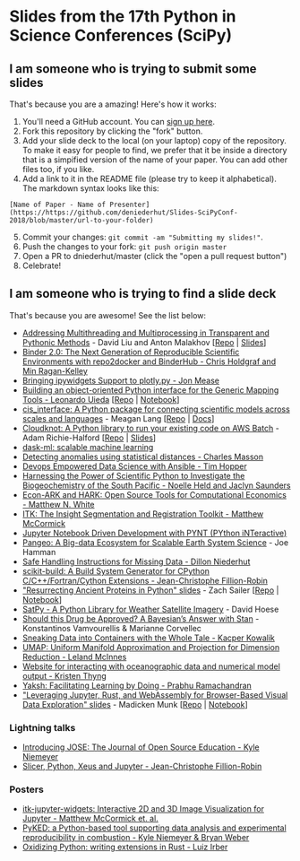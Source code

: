 # Slides from the 17th Python in Science Conferences (SciPy)


## I am someone who is trying to submit some slides

That's because you are a amazing! Here's how it works:

1. You'll need a GitHub account. You can [sign up here](https://github.com/join).
2. Fork this repository by clicking the "fork" button.
3. Add your slide deck to the local (on your laptop) copy of the repository. To make it easy for people to find, we prefer that it be inside a directory that is a simpified version of the name of your paper. You can add other files too, if you like.
4. Add a link to it in the README file (please try to keep it alphabetical). The markdown syntax looks like this:

`[Name of Paper - Name of Presenter](https://https://github.com/deniederhut/Slides-SciPyConf-2018/blob/master/url-to-your-folder)`

5. Commit your changes: `git commit -am "Submitting my slides!"`.
6. Push the changes to your fork: `git push origin master`
7. Open a PR to dniederhut/master (click the "open a pull request button")
8. Celebrate!

## I am someone who is trying to find a slide deck

That's because you are awesome! See the list below:
- [Addressing Multithreading and Multiprocessing in Transparent and Pythonic Methods](https://github.com/deniederhut/Slides-SciPyConf-2018/tree/master/pythonic-multithreading-multiprocessing) - David Liu and Anton Malakhov [[Repo](https://github.com/IntelPython/composability_bench/tree/master/scipy2018_demo) | [Slides](https://github.com/deniederhut/Slides-SciPyConf-2018/tree/master/pythonic-multithreading-multiprocessing/pythonic_multithreading_multiprocessing.pdf)]
- [Binder 2.0: The Next Generation of Reproducible Scientific Environments with repo2docker and BinderHub - Chris Holdgraf and Min Ragan-Kelley](http://bit.ly/scipy-2018-binder)
- [Bringing ipywidgets Support to plotly.py - Jon Mease](https://github.com/deniederhut/Slides-SciPyConf-2018/tree/master/plotly-ipywidgets)
- [Building an object-oriented Python interface for the Generic Mapping Tools - Leonardo
  Uieda](https://doi.org/10.6084/m9.figshare.6814052) [[Repo](https://github.com/leouieda/scipy2018) | [Notebook](http://try.gmtpython.xyz/)]
- [cis_interface: A Python package for connecting scientific models across scales and languages](https://https://github.com/deniederhut/Slides-SciPyConf-2018/blob/master/cis_interface) - Meagan Lang [[Repo](https://github.com/cropsinsilico/cis_interface) | [Docs](https://cropsinsilico.github.io/cis_interface/)]
- [Cloudknot: A Python library to run your existing code on AWS Batch](https://richford.github.io/scipy2018-cloudknot-talk/) - Adam Richie-Halford [[Repo](https://github.com/richford/scipy2018-cloudknot-talk) | [Slides](https://richford.github.io/scipy2018-cloudknot-talk/#/cover)]
- [dask-ml: scalable machine learning](https://tomaugspurger.github.io/slides/dask-ml-scipy)
- [Detecting anomalies using statistical distances - Charles Masson](https://docs.google.com/presentation/d/1UE3cUxviX5EzyPzdoEbQm-0lL3Y6Htr0wRF2t3-5xNg/edit?usp=sharing)
- [Devops Empowered Data Science with Ansible - Tim Hopper](https://tdhopper.com/blog/ansible-talk/)
- [Harnessing the Power of Scientific Python to Investigate the Biogeochemistry of the South Pacific - Noelle Held and Jaclyn Saunders](https://github.com/deniederhut/Slides-SciPyConf-2018/tree/master/harnessing_scipy_marine_biogeochemistry)
- [Econ-ARK and HARK: Open Source Tools for Computational Economics - Matthew N. White](https://github.com/deniederhut/Slides-SciPyConf-2018/tree/master/econ-ark)
- [ITK: The Insight Segmentation and Registration Toolkit - Matthew McCormick](https://github.com/deniederhut/Slides-SciPyConf-2018/tree/master/itk)
- [Jupyter Notebook Driven Development with PYNT (PYthon iNTeractive)](https://github.com/deniederhut/Slides-SciPyConf-2018/tree/master/notebook-driven-development)
- [Pangeo: A Big-data Ecosystem for Scalable Earth System Science](https://github.com/deniederhut/Slides-SciPyConf-2018/tree/master/pangeo) - Joe Hamman
- [Safe Handling Instructions for Missing Data - Dillon Niederhut](https://github.com/deniederhut/Slides-SciPyConf-2018/tree/master/safe-handle-missing-data)
- [scikit-build: A Build System Generator for CPython C/C++/Fortran/Cython Extensions - Jean-Christophe Fillion-Robin](scikit-build-talk#readme)
- ["Resurrecting Ancient Proteins in Python" slides](https://zsailer.github.io/scipy-2018/slides/index.html#/) - Zach Sailer [[Repo](https://github.com/Zsailer/scipy-2018) | [Notebook](https://github.com/Zsailer/scipy-2018/blob/master/intro-notebook.ipynb)]
- [SatPy - A Python Library for Weather Satellite Imagery](https://github.com/deniederhut/Slides-SciPyConf-2018/tree/master/satpy/) - David Hoese
- [Should this Drug be Approved? A Bayesian’s Answer with Stan](https://github.com/deniederhut/Slides-SciPyConf-2018/blob/master/bayesian-stan-drug-approval) - Konstantinos Vamvourellis & Marianne Corvellec
- [Sneaking Data into Containers with the Whole Tale - Kacper Kowalik](https://github.com/deniederhut/Slides-SciPyConf-2018/tree/master/sneaking-data-into-containers-with-WT)
- [UMAP: Uniform Manifold Approximation and Projection for Dimension Reduction - Leland McInnes](https://github.com/deniederhut/Slides-SciPyConf-2018/tree/master/umap)
- [Website for interacting with oceanographic data and numerical model output - Kristen Thyng](https://github.com/deniederhut/Slides-SciPyConf-2018/blob/master/website-ocean)
- [Yaksh: Facilitating Learning by Doing - Prabhu Ramachandran](https://github.com/deniederhut/Slides-SciPyConf-2018/tree/master/yaksh-learning-by-doing)
- ["Leveraging Jupyter, Rust, and WebAssembly for Browser-Based Visual Data Exploration" slides](https://munkm.github.io/2018-07-13-scipy) - Madicken Munk [[Repo](https://github.com/munkm/2018-07-13-scipy) | [Notebook](https://github.com/munkm/2018-07-13-scipy/blob/master/notebooks/demo-scipy-2018.ipynb)]

### Lightning talks

- [Introducing JOSE: The Journal of Open Source Education - Kyle Niemeyer](https://github.com/deniederhut/Slides-SciPyConf-2018/blob/master/introducing-jose-lightning-talk/JOSE-lightning-talk.pdf)
- [Slicer, Python, Xeus and Jupyter - Jean-Christophe Fillion-Robin](slicer-python-xeus-jupyter-lightning-talk#readme)

### Posters

- [itk-jupyter-widgets: Interactive 2D and 3D Image Visualization for Jupyter - Matthew McCormick et. al.](https://github.com/thewtex/scipy-2018-itk-jupyter-widgets-poster)
- [PyKED: a Python-based tool supporting data analysis and experimental reproducibility in combustion - Kyle Niemeyer & Bryan Weber](https://doi.org/10.5281/zenodo.1312239)
- [Oxidizing Python: writing extensions in Rust - Luiz Irber](https://doi.org/10.7490/f1000research.1115726.1)

